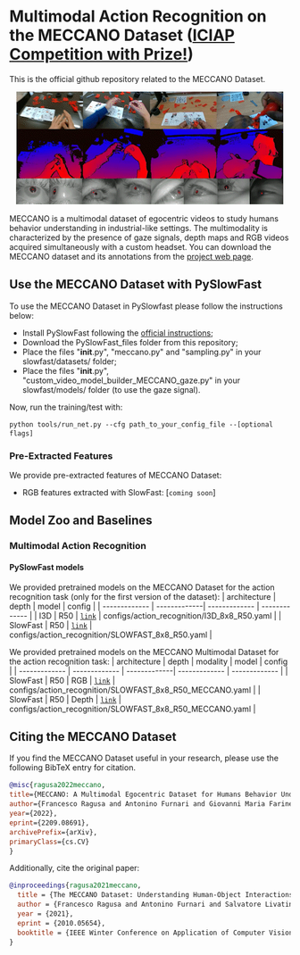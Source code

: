 # Multimodal Action Recognition on the MECCANO Dataset ([ICIAP Competition with Prize!](https://iplab.dmi.unict.it/MECCANO/challenge.html))

This is the official github repository related to the MECCANO Dataset.

<div align="center">
  <img src="images/MECCANO_Multimodal.gif"/>
</div>

MECCANO is a multimodal dataset of egocentric videos to study humans behavior understanding in industrial-like settings. The multimodality is characterized by the presence of gaze signals, depth maps and RGB videos acquired simultaneously with a custom headset. You can download the MECCANO dataset and its annotations from the [project web page](https://iplab.dmi.unict.it/MECCANO/).

## Use the MECCANO Dataset with PySlowFast
To use the MECCANO Dataset in PySlowfast please follow the instructions below:

* Install PySlowFast following the [official instructions](https://github.com/facebookresearch/SlowFast/blob/master/INSTALL.md);
* Download the PySlowFast_files folder from this repository;
* Place the files "__init__.py", "meccano.py" and "sampling.py" in your slowfast/datasets/ folder;
* Place the files "__init__.py", "custom_video_model_builder_MECCANO_gaze.py" in your slowfast/models/ folder (to use the gaze signal).

Now, run the training/test with:
```
python tools/run_net.py --cfg path_to_your_config_file --[optional flags]
```
### Pre-Extracted Features
We provide pre-extracted features of MECCANO Dataset:

* RGB features extracted with SlowFast: [`coming soon`]

## Model Zoo and Baselines

### Multimodal Action Recognition

#### PySlowFast models

We provided pretrained models on the MECCANO Dataset for the action recognition task (only for the first version of the dataset):
| architecture | depth |  model  | config |
| ------------- | -------------| ------------- | ------------- |
| I3D | R50 | [`link`](https://iplab.dmi.unict.it/sharing/MECCANO/models/action_recognition/first_version/I3D_8x8_R50_MECCANO.pyth) | configs/action_recognition/I3D_8x8_R50.yaml |
| SlowFast | R50 | [`link`](https://iplab.dmi.unict.it/sharing/MECCANO/models/action_recognition/first_version/SLOWFAST_8x8_R50_MECCANO.pyth) | configs/action_recognition/SLOWFAST_8x8_R50.yaml |

We provided pretrained models on the MECCANO Multimodal Dataset for the action recognition task:
| architecture | depth | modality | model  | config |
| ------------- | ------------- | -------------| ------------- | ------------- |
| SlowFast | R50 | RGB | [`link`](https://iplab.dmi.unict.it/sharing/MECCANO/models/action_recognition/SLOWFAST_8x8_R50_RGB_MECCANO.pyth) | configs/action_recognition/SLOWFAST_8x8_R50_MECCANO.yaml |
| SlowFast | R50 | Depth | [`link`](https://iplab.dmi.unict.it/sharing/MECCANO/models/action_recognition/SLOWFAST_8x8_R50_Depth_MECCANO.pyth) | configs/action_recognition/SLOWFAST_8x8_R50_MECCANO.yaml |

## Citing the MECCANO Dataset
If you find the MECCANO Dataset useful in your research, please use the following BibTeX entry for citation.
```BibTeX
@misc{ragusa2022meccano,
title={MECCANO: A Multimodal Egocentric Dataset for Humans Behavior Understanding in the Industrial-like Domain},
author={Francesco Ragusa and Antonino Furnari and Giovanni Maria Farinella},
year={2022},
eprint={2209.08691},
archivePrefix={arXiv},
primaryClass={cs.CV}
}
```
Additionally, cite the original paper:
```BibTeX
@inproceedings{ragusa2021meccano,
  title = {The MECCANO Dataset: Understanding Human-Object Interactions from Egocentric Videos in an Industrial-like Domain},
  author = {Francesco Ragusa and Antonino Furnari and Salvatore Livatino and Giovanni Maria Farinella},
  year = {2021},
  eprint = {2010.05654},
  booktitle = {IEEE Winter Conference on Application of Computer Vision (WACV)}
}
```
